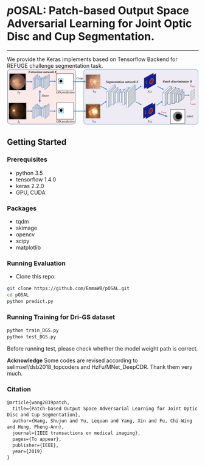 # *p*OSAL: Patch-based Output Space Adversarial Learning for Joint Optic Disc and Cup Segmentation.


-------

We provide the Keras implements based on Tensorflow Backend for REFUGE challenge segmentation task.
<img src="https://github.com/EmmaW8/pOSAL/blob/master/imgs/overview.png" width="800px"/>

      
## Getting Started
### Prerequisites

- python 3.5
- tensorflow 1.4.0
- keras 2.2.0
- GPU, CUDA

### Packages

- tqdm
- skimage
- opencv
- scipy
- matplotlib


### Running Evaluation

- Clone this repo:
```bash
git clone https://github.com/EmmaW8/pOSAL.git
cd pOSAL
python predict.py
```

### Running Training for Dri-GS dataset
```bash
python train_DGS.py
python test_DGS.py
```

Before running test, please check whether the model weight path is correct.




**Acknowledge**
Some codes are revised according to selimsef/dsb2018_topcoders and HzFu/MNet_DeepCDR.
Thank them very much.
 

### Citation
```
@article{wang2019patch,
  title={Patch-based Output Space Adversarial Learning for Joint Optic Disc and Cup Segmentation},
  author={Wang, Shujun and Yu, Lequan and Yang, Xin and Fu, Chi-Wing and Heng, Pheng-Ann},
  journal={IEEE transactions on medical imaging},
  pages={To appear},
  publisher={IEEE},
  year={2019}
}
```  
